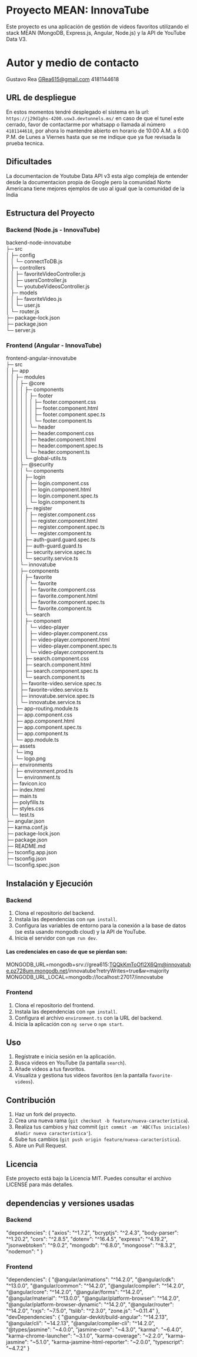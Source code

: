 # Proyecto MEAN: InnovaTube

Este proyecto es una aplicación de gestión de videos favoritos utilizando el stack MEAN (MongoDB, Express.js, Angular, Node.js) y la API de YouTube Data V3.

# Autor y medio de contacto

Gustavo Rea
GRea615@gmail.com
4181144618

## URL de despliegue
En estos momentos tendré desplegado el sistema en la url: `https://j29d1ghs-4200.usw3.devtunnels.ms/` en caso de que el tunel este cerrado, favor de contactarme por whatsapp o llamada al número `4181144618`, por ahora lo mantendre abierto en horario de 10:00 A.M. a 6:00 P.M. de Lunes a Viernes hasta que se me indique que ya fue revisada la prueba tecnica.

## Dificultades
La documentacion de Youtube Data API v3 esta algo compleja de entender desde la documentacion propia de Google pero la comunidad Norte Americana tiene mejores ejemplos de uso al igual que la comunidad de la India

## Estructura del Proyecto

### Backend (Node.js - InnovaTube)

backend-node-innovatube  
├─ src                               
│  ├─ config                         
│  │  └─ connectToDB.js              
│  ├─ controllers                    
│  │  ├─ favoriteVideoController.js  
│  │  ├─ usersController.js          
│  │  └─ youtubeVideosController.js  
│  ├─ models                         
│  │  ├─ favoriteVideo.js            
│  │  └─ user.js                     
│  └─ router.js                      
├─ package-lock.json                 
├─ package.json                      
└─ server.js   

### Frontend (Angular - InnovaTube)

frontend-angular-innovatube                                
├─ src                                                     
│  ├─ app                                                  
│  │  ├─ modules                                           
│  │  │  ├─ @core                                          
│  │  │  │  ├─ components                                  
│  │  │  │  │  ├─ footer                                   
│  │  │  │  │  │  ├─ footer.component.css                  
│  │  │  │  │  │  ├─ footer.component.html                 
│  │  │  │  │  │  ├─ footer.component.spec.ts              
│  │  │  │  │  │  └─ footer.component.ts                   
│  │  │  │  │  └─ header                                   
│  │  │  │  │     ├─ header.component.css                  
│  │  │  │  │     ├─ header.component.html                 
│  │  │  │  │     ├─ header.component.spec.ts              
│  │  │  │  │     └─ header.component.ts                   
│  │  │  │  └─ global-utils.ts                             
│  │  │  ├─ @security                                      
│  │  │  │  └─ components                                  
│  │  │  │     ├─ login                                    
│  │  │  │     │  ├─ login.component.css                   
│  │  │  │     │  ├─ login.component.html                  
│  │  │  │     │  ├─ login.component.spec.ts               
│  │  │  │     │  └─ login.component.ts                    
│  │  │  │     ├─ register                                 
│  │  │  │     │  ├─ register.component.css                
│  │  │  │     │  ├─ register.component.html               
│  │  │  │     │  ├─ register.component.spec.ts            
│  │  │  │     │  └─ register.component.ts                 
│  │  │  │     ├─ auth-guard.guard.spec.ts                 
│  │  │  │     ├─ auth-guard.guard.ts                      
│  │  │  │     ├─ security.service.spec.ts                 
│  │  │  │     └─ security.service.ts                      
│  │  │  └─ innovatube                                     
│  │  │     ├─ components                                  
│  │  │     │  ├─ favorite                                 
│  │  │     │  │  └─ favorite                              
│  │  │     │  │     ├─ favorite.component.css             
│  │  │     │  │     ├─ favorite.component.html            
│  │  │     │  │     ├─ favorite.component.spec.ts         
│  │  │     │  │     └─ favorite.component.ts              
│  │  │     │  └─ search                                   
│  │  │     │     ├─ component                             
│  │  │     │     │  └─ video-player                       
│  │  │     │     │     ├─ video-player.component.css      
│  │  │     │     │     ├─ video-player.component.html     
│  │  │     │     │     ├─ video-player.component.spec.ts  
│  │  │     │     │     └─ video-player.component.ts       
│  │  │     │     ├─ search.component.css                  
│  │  │     │     ├─ search.component.html                 
│  │  │     │     ├─ search.component.spec.ts              
│  │  │     │     └─ search.component.ts                   
│  │  │     ├─ favorite-video.service.spec.ts              
│  │  │     ├─ favorite-video.service.ts                   
│  │  │     ├─ innovatube.service.spec.ts                  
│  │  │     └─ innovatube.service.ts                       
│  │  ├─ app-routing.module.ts                             
│  │  ├─ app.component.css                                 
│  │  ├─ app.component.html                                
│  │  ├─ app.component.spec.ts                             
│  │  ├─ app.component.ts                                  
│  │  └─ app.module.ts                                     
│  ├─ assets                                               
│  │  └─ img                                               
│  │     └─ logo.png                                       
│  ├─ environments                                         
│  │  ├─ environment.prod.ts                               
│  │  └─ environment.ts                                    
│  ├─ favicon.ico                                          
│  ├─ index.html                                           
│  ├─ main.ts                                              
│  ├─ polyfills.ts                                         
│  ├─ styles.css                                           
│  └─ test.ts                                              
├─ angular.json                                            
├─ karma.conf.js                                           
├─ package-lock.json                                       
├─ package.json                                            
├─ README.md                                               
├─ tsconfig.app.json                                       
├─ tsconfig.json                                           
└─ tsconfig.spec.json        


## Instalación y Ejecución

### Backend

1. Clona el repositorio del backend.
2. Instala las dependencias con `npm install`.
3. Configura las variables de entorno para la conexión a la base de datos (se esta usando mongodb cloud) y la API de YouTube.
4. Inicia el servidor con `npm run dev`.

#### Las credenciales en caso de que se pierdan son: 
MONGODB_URL=mongodb+srv://grea615:TQQkKmToOfl2X6Qm@innovatube.pz728um.mongodb.net/innovatube?retryWrites=true&w=majority
MONGODB_URL_LOCAL=mongodb://localhost:27017/innovatube

### Frontend

1. Clona el repositorio del frontend.
2. Instala las dependencias con `npm install`.
3. Configura el archivo `environment.ts` con la URL del backend.
4. Inicia la aplicación con `ng serve` o `npm start`.

## Uso

1. Regístrate e inicia sesión en la aplicación.
2. Busca videos en YouTube (la pantalla `search`).
3. Añade videos a tus favoritos.
4. Visualiza y gestiona tus videos favoritos (en la pantalla `favorite-videos`).

## Contribución

1. Haz un fork del proyecto.
2. Crea una nueva rama (`git checkout -b feature/nueva-característica`).
3. Realiza tus cambios y haz commit (`git commit -am 'ABC(Tus iniciales) Añadir nueva característica'`).
4. Sube tus cambios (`git push origin feature/nueva-característica`).
5. Abre un Pull Request.

## Licencia

Este proyecto está bajo la Licencia MIT. Puedes consultar el archivo LICENSE para más detalles.

## dependencias y versiones usadas

### Backend

"dependencies": {
    "axios": "^1.7.2",
    "bcryptjs": "^2.4.3",
    "body-parser": "^1.20.2",
    "cors": "^2.8.5",
    "dotenv": "^16.4.5",
    "express": "^4.19.2",
    "jsonwebtoken": "^9.0.2",
    "mongodb": "^6.8.0",
    "mongoose": "^8.3.2",
    "nodemon": "
}

### Frontend

"dependencies": {
    "@angular/animations": "^14.2.0",
    "@angular/cdk": "^13.0.0",
    "@angular/common": "^14.2.0",
    "@angular/compiler": "^14.2.0",
    "@angular/core": "^14.2.0",
    "@angular/forms": "^14.2.0",
    "@angular/material": "^13.0.0",
    "@angular/platform-browser": "^14.2.0",
    "@angular/platform-browser-dynamic": "^14.2.0",
    "@angular/router": "^14.2.0",
    "rxjs": "~7.5.0",
    "tslib": "^2.3.0",
    "zone.js": "~0.11.4"
  },
  "devDependencies": {
    "@angular-devkit/build-angular": "^14.2.13",
    "@angular/cli": "~14.2.13",
    "@angular/compiler-cli": "^14.2.0",
    "@types/jasmine": "~4.0.0",
    "jasmine-core": "~4.3.0",
    "karma": "~6.4.0",
    "karma-chrome-launcher": "~3.1.0",
    "karma-coverage": "~2.2.0",
    "karma-jasmine": "~5.1.0",
    "karma-jasmine-html-reporter": "~2.0.0",
    "typescript": "~4.7.2"
  }
